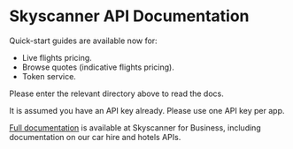 # Skyscanner API Documentation
Quick-start guides are available now for:

* Live flights pricing.
* Browse quotes (indicative flights pricing).
* Token service.

Please enter the relevant directory above to read the docs.

It is assumed you have an API key already. Please use one API key per app.

[Full documentation] is available at Skyscanner for Business, including documentation on our car hire and hotels APIs.

  [Full documentation]: <http://business.skyscanner.net/portal/en-GB/Documentation/ApiOverview>